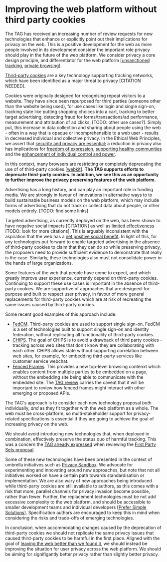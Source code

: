 # Improving the web platform without third party cookies

The TAG has received an increasing number of review requests for new technologies that enhance or explicitly point out their implications for privacy on the web. This is a positive development for the web as more people involved in its development consider the important role privacy should play in the future of the web platform. We consider privacy a core design principle, and differentiator for the web platform [[unsanctioned tracking](https://www.w3.org/2001/tag/doc/unsanctioned-tracking/), [private browsing](https://www.w3.org/2001/tag/doc/private-browsing-modes/)].

[Third-party cookies](https://en.wikipedia.org/wiki/HTTP_cookie#Third-party_cookie) are a key technology supporting tracking networks, which have been identified as a major threat to privacy [CITATION NEEDED].

Cookies were originally designed for recognising repeat visitors to a website.
They have since been repurposed for third parties (someone other than the website being used), for use cases like login and single sign-on, tracking state like putting shopping choices into a cart, tracking to better target advertising, detecting fraud for forms/transactions/ad performance, measurement and attribution of ad clicks, [TODO: other use cases?]. Simply put, this increase in data collection and sharing about people using the web - often in a way that is opaque or incomprehensible to a web user - results in decreased individual and collective privacy. In the Ethical Web Principles, we assert that [security and privacy are essential](https://w3ctag.github.io/ethical-web-principles/#privacy); a reduction in privacy also has implications for [freedom of expression](https://w3ctag.github.io/ethical-web-principles/#expression), [supporting healthy communities](https://w3ctag.github.io/ethical-web-principles/#community) and the [enhancement of individual control and power](https://w3ctag.github.io/ethical-web-principles/#control). 

In this context, many browsers are restricting or completely deprecating the use of of third-party cookies [[webkit](https://webkit.org/blog/10218/full-third-party-cookie-blocking-and-more/)]. **The TAG supports efforts to deprecate third-party cookies. In addition, we see this as an opportunity to further improve the privacy preserving features of the web platform.**

Advertising has a long history, and can play an important role in funding media. We are strongly in favour of innovations in alternative ways to to build sustainable business models on the web platform, which may include forms of advertising that do not track or collect data about people, or other models entirely. [TODO: find some links]

Targeted advertising, as currently deployed on the web, has been shown to have negative social impacts [CITATION] as well as [limited effectiveness](https://weis2019.econinfosec.org/wp-content/uploads/sites/6/2019/05/WEIS_2019_paper_38.pdf) [TODO: look for more citations]. This is arguably inconsistent with the aspiration that the web has a [net positive social benefit](https://www.w3.org/2001/tag/doc/ethical-web-principles/). In light of this, for any technologies put forward to enable targeted advertising in the absence of third-party cookies to claim that they can do so while preserving privacy, the proposers need to provide sufficient evidence to demonstrate that really is the case. Similarly, these technologies also must not consolidate power in the hands of large organizations.

Some features of the web that people have come to expect, and which greatly improve user experience, currently depend on third-party cookies. Continuing to support these use cases is important in the absence of third-party cookies. We are supportive of approaches that are designed-for-purpose and built to respect user privacy, in favour of more general replacements for third-party cookies which are at risk of recreating the same issues caused by third-party cookies.

Some recent good examples of this approach include:

* [FedCM](https://github.com/w3ctag/design-reviews/issues/718). Third-party cookies are used to support single sign-on. FedCM is a set of technologies built to support single sign-on and identity federation, without replicating all functionality of third-party cookies.
* [CHIPS](https://github.com/w3ctag/design-reviews/issues/654). The goal of CHIPS is to avoid a drawback of third party cookies - tracking across web sites that don't know they are collaborating with each other. CHIPS allows state without supporting correlation between web sites, for example, for embedding third-party services like customer service webchat.
* [Fenced Frames](https://github.com/w3ctag/design-reviews/issues/735). This provides a new top-level browsing contenxt which enables content from multiple parties to be embedded on a page, without the embedding site being able to communicate with the embedded site. The [TAG review](https://github.com/w3ctag/design-reviews/issues/735#issuecomment-1226822420) carries the caveat that it will be important to review how fenced frames might interact with other emerging or proposed APIs.

The TAG's approach is to consider each new technology proposal *both* individually, *and* as they fit together with the web platform as a whole. The web must be cross-platform, so multi-stakeholder support for privacy-related specifications is essential if they are going to achieve the goal of increasing privacy on the web.

We should avoid introducing new technologies that, when deployed in combination, effectively preserve the status quo of harmful tracking. This was a concern the [TAG already expressed](https://github.com/w3ctag/design-reviews/blob/main/reviews/first_party_sets_feedback.md) when reviewing the [First Party Sets proposal](https://github.com/WICG/first-party-sets).

Some of these new technologies have been presented in the context of umbrella initiatives such as [Privacy Sandbox](https://www.privacysandbox.com/). We advocate for experimenting and innovating around new approaches, but note that not all initiatives worked on have a certain path towards standardisation or implementation. We are also wary of new approaches being introduced while third-party cookies are still available to authors, as this comes with a risk that more, parallel channels for privacy invasion become possible, rather than fewer. Further, the replacement technologies must be not add excessive complexity to the web platform, and should be accessible to smaller development teams and individual developers [[Prefer Simple Solutions](https://www.w3.org/TR/design-principles/#simplicity)]. Specification authors are encouraged to keep this in mind when considering the risks and trade-offs of emerging technologies.

In conclusion, when accommodating changes caused by the deprecation of third-party cookies we should not replicate the same privacy issues that caused third-party cookies to be harmful in the first place. Aligned with the goal of [leaving the web better than we found it](https://w3ctag.github.io/design-principles/#leave-the-web-better), we should instead be improving the situation for user privacy across the web platform. We should be aiming for signifigantly better privacy rather than slightly better privacy.